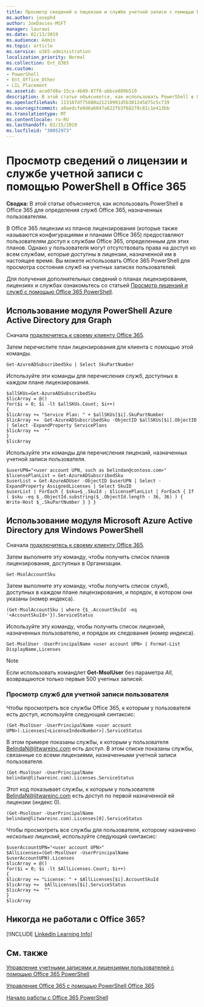 ```yaml
---
title: Просмотр сведений о лицензии и службе учетной записи с помощью PowerShell в Office 365
ms.author: josephd
author: JoeDavies-MSFT
manager: laurawi
ms.date: 02/13/2019
ms.audience: Admin
ms.topic: article
ms.service: o365-administration
localization_priority: Normal
ms.collection: Ent_O365
ms.custom:
- PowerShell
- Ent_Office_Other
- LIL_Placement
ms.assetid: ace07d8a-15ca-4b89-87f0-abbce809b519
description: В этой статье объясняется, как использовать PowerShell в Office 365 для определения служб Office 365, назначенных пользователям.
ms.openlocfilehash: 113107df75880a21210991d5b301245d75c5c739
ms.sourcegitcommit: a8aedcfe0d6a6047a622fb3f68278c81c1e413bb
ms.translationtype: MT
ms.contentlocale: ru-RU
ms.lasthandoff: 02/15/2019
ms.locfileid: "30052973"
---
```

# <a name="view-account-license-and-service-details-with-office-365-powershell"></a>Просмотр сведений о лицензии и службе учетной записи с помощью PowerShell в Office 365

**Сводка:** В этой статье объясняется, как использовать PowerShell в Office 365 для определения служб Office 365, назначенных пользователям.
  
В Office 365 лицензии из планов лицензирования (которые также называются конфигурациями и планами Office 365) предоставляют пользователям доступ к службам Office 365, определенным для этих планов. Однако у пользователя могут отсутствовать права на доступ ко всем службам, которые доступны в лицензии, назначенной им в настоящее время. Вы можете использовать Office 365 PowerShell для просмотра состояния служб на учетных записях пользователей. 

Для получения дополнительных сведений о планах лицензирования, лицензиях и службах ознакомьтесь со статьей [Просмотр лицензий и служб с помощью Office 365 PowerShell](view-licenses-and-services-with-office-365-powershell.md).

## <a name="use-the-azure-active-directory-powershell-for-graph-module"></a>Использование модуля PowerShell Azure Active Directory для Graph

Сначала [подключитесь к своему клиенту Office 365](connect-to-office-365-powershell.md#connect-with-the-azure-active-directory-powershell-for-graph-module).
  
Затем перечислите план лицензирования для клиента с помощью этой команды.

```
Get-AzureADSubscribedSku | Select SkuPartNumber
```

Используйте эти команды для перечисления служб, доступных в каждом плане лицензирования.

```
$allSKUs=Get-AzureADSubscribedSku
$licArray = @()
for($i = 0; $i -lt $allSKUs.Count; $i++)
{
$licArray += "Service Plan: " + $allSKUs[$i].SkuPartNumber
$licArray +=  Get-AzureADSubscribedSku -ObjectID $allSKUs[$i].ObjectID | Select -ExpandProperty ServicePlans
$licArray +=  ""
}
$licArray
````

Используйте эти команды для перечисления лицензий, назначенных учетной записи пользователя.

````
$userUPN="<user account UPN, such as belindan@contoso.com>"
$licensePlanList = Get-AzureADSubscribedSku
$userList = Get-AzureADUser -ObjectID $userUPN | Select -ExpandProperty AssignedLicenses | Select SkuID 
$userList | ForEach { $sku=$_.SkuId ; $licensePlanList | ForEach { If ( $sku -eq $_.ObjectId.substring($_.ObjectId.length - 36, 36) ) { Write-Host $_.SkuPartNumber } } }
````

## <a name="use-the-microsoft-azure-active-directory-module-for-windows-powershell"></a>Использование модуля Microsoft Azure Active Directory для Windows PowerShell

Сначала [подключитесь к своему клиенту Office 365](connect-to-office-365-powershell.md#connect-with-the-microsoft-azure-active-directory-module-for-windows-powershell).

Затем выполните эту команду, чтобы получить список планов лицензирования, доступных в Организации. 

```
Get-MsolAccountSku
```

Затем выполните эту команду, чтобы получить список служб, доступных в каждом плане лицензирования, и порядок, в котором они указаны (номер индекса).

````
(Get-MsolAccountSku | where {$_.AccountSkuId -eq '<AccountSkuId>'}).ServiceStatus
````
  
Используйте эту команду, чтобы получить список лицензий, назначенных пользователю, и порядок их следования (номер индекса).

````
Get-MsolUser -UserPrincipalName <user account UPN> | Format-List DisplayName,Licenses
````

>[!Note]
>Если использовать командлет **Get-MsolUser** без параметра _All_, возвращаются только первые 500 учетных записей.
>
   

### <a name="to-view-services-for-a-user-account"></a>Просмотр служб для учетной записи пользователя

Чтобы просмотреть все службы Office 365, к которым у пользователя есть доступ, используйте следующий синтаксис:
  
```
(Get-MsolUser -UserPrincipalName <user account UPN>).Licenses[<LicenseIndexNumber>].ServiceStatus
```

В этом примере показаны службы, к которым у пользователя BelindaN@litwareinc.com есть доступ. В этом списке показаны службы, связанные со всеми лицензиями, назначенными учетной записи пользователя.
  
```
(Get-MsolUser -UserPrincipalName belindan@litwareinc.com).Licenses.ServiceStatus
```

Этот код показывает службы, к которым у пользователя BelindaN@litwareinc.com есть доступ по первой назначенной ей лицензии (индекс 0).
  
```
(Get-MsolUser -UserPrincipalName belindan@litwareinc.com).Licenses[0].ServiceStatus
```

Чтобы просмотреть все службы для пользователя, которому назначено *несколько лицензий*, используйте следующий синтаксис:

```
$userAccountUPN="<user account UPN>"
$AllLicenses=(Get-MsolUser -UserPrincipalName $userAccountUPN).Licenses
$licArray = @()
for($i = 0; $i -lt $AllLicenses.Count; $i++)
{
$licArray += "License: " + $AllLicenses[$i].AccountSkuId
$licArray +=  $AllLicenses[$i].ServiceStatus
$licArray +=  ""
}
$licArray
```

  
## <a name="new-to-office-365"></a>Никогда не работали с Office 365?

[!INCLUDE [LinkedIn Learning Info](../common/office/linkedin-learning-info.md)]

## <a name="see-also"></a>См. также

[Управление учетными записями и лицензиями пользователей с помощью Office 365 PowerShell](manage-user-accounts-and-licenses-with-office-365-powershell.md)
  
[Управление Office 365 с помощью PowerShell Office 365](manage-office-365-with-office-365-powershell.md)
  
[Начало работы с Office 365 PowerShell](getting-started-with-office-365-powershell.md)
